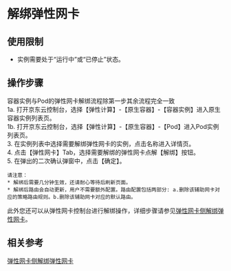 # 解绑弹性网卡

## 使用限制

* 实例需要处于“运行中”或“已停止”状态。

## 操作步骤

容器实例与Pod的弹性网卡解绑流程除第一步其余流程完全一致  
1a. 打开京东云控制台，选择【弹性计算】-【原生容器】-【容器实例】进入原生容器实例列表页。  
1b. 打开京东云控制台，选择【弹性计算】-【原生容器】-【Pod】进入Pod实例列表页。  
3.  在实例列表中选择需要解绑弹性网卡的实例，点击名称进入详情页。  
4.  点击【弹性网卡】Tab，选择需要解绑的弹性网卡点解【解绑】按钮。  
5.  在弹出的二次确认弹窗中，点击【确定】。  
		
		
	请注意：
    * 解绑后需要几分钟生效，还请耐心等待后刷新页面。
    * 解绑后路由会自动更新，用户不需要额外配置。路由配置包括两部分: a.删除该辅助网卡对应的策略路由规则。b.删除该辅助网卡对应的默认路由。

此外您还可以从弹性网卡控制台进行解绑操作，详细步骤请参见[弹性网卡侧解绑弹性网卡](../../../../../Networking/Elastic-Network-Interface/Operation-Guide/Elastic-Network-Interface-Management/Disassociate-Elastic-Network-Interface.md)。

## 相关参考
[弹性网卡侧解绑弹性网卡](../../../../Networking/Elastic-Network-Interface/Operation-Guide/Elastic-Network-Interface-Management/Disassociate-Elastic-Network-Interface.md)
